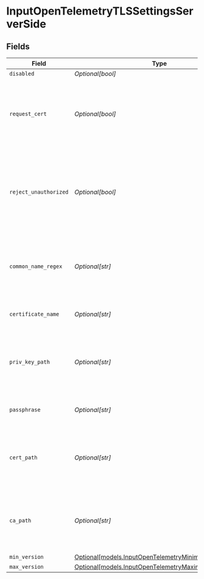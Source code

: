 # InputOpenTelemetryTLSSettingsServerSide


## Fields

| Field                                                                                                                 | Type                                                                                                                  | Required                                                                                                              | Description                                                                                                           |
| --------------------------------------------------------------------------------------------------------------------- | --------------------------------------------------------------------------------------------------------------------- | --------------------------------------------------------------------------------------------------------------------- | --------------------------------------------------------------------------------------------------------------------- |
| `disabled`                                                                                                            | *Optional[bool]*                                                                                                      | :heavy_minus_sign:                                                                                                    | N/A                                                                                                                   |
| `request_cert`                                                                                                        | *Optional[bool]*                                                                                                      | :heavy_minus_sign:                                                                                                    | Require clients to present their certificates. Used to perform client authentication using SSL certs.                 |
| `reject_unauthorized`                                                                                                 | *Optional[bool]*                                                                                                      | :heavy_minus_sign:                                                                                                    | Reject certificates not authorized by a CA in the CA certificate path or by another trusted CA (such as the system's) |
| `common_name_regex`                                                                                                   | *Optional[str]*                                                                                                       | :heavy_minus_sign:                                                                                                    | Regex matching allowable common names in peer certificates' subject attribute                                         |
| `certificate_name`                                                                                                    | *Optional[str]*                                                                                                       | :heavy_minus_sign:                                                                                                    | The name of the predefined certificate                                                                                |
| `priv_key_path`                                                                                                       | *Optional[str]*                                                                                                       | :heavy_minus_sign:                                                                                                    | Path on server containing the private key to use. PEM format. Can reference $ENV_VARS.                                |
| `passphrase`                                                                                                          | *Optional[str]*                                                                                                       | :heavy_minus_sign:                                                                                                    | Passphrase to use to decrypt private key                                                                              |
| `cert_path`                                                                                                           | *Optional[str]*                                                                                                       | :heavy_minus_sign:                                                                                                    | Path on server containing certificates to use. PEM format. Can reference $ENV_VARS.                                   |
| `ca_path`                                                                                                             | *Optional[str]*                                                                                                       | :heavy_minus_sign:                                                                                                    | Path on server containing CA certificates to use. PEM format. Can reference $ENV_VARS.                                |
| `min_version`                                                                                                         | [Optional[models.InputOpenTelemetryMinimumTLSVersion]](../models/inputopentelemetryminimumtlsversion.md)              | :heavy_minus_sign:                                                                                                    | N/A                                                                                                                   |
| `max_version`                                                                                                         | [Optional[models.InputOpenTelemetryMaximumTLSVersion]](../models/inputopentelemetrymaximumtlsversion.md)              | :heavy_minus_sign:                                                                                                    | N/A                                                                                                                   |